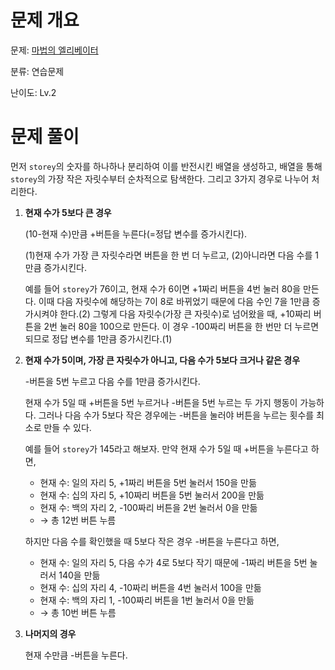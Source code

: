 # 문제 개요

문제: [마법의 엘리베이터](https://school.programmers.co.kr/learn/courses/30/lessons/148653)

분류: 연습문제

난이도: Lv.2

# 문제 풀이

먼저 `storey`의 숫자를 하나하나 분리하여 이를 반전시킨 배열을 생성하고, 배열을 통해 `storey`의 가장 작은 자릿수부터 순차적으로 탐색한다. 그리고 3가지 경우로 나누어 처리한다.

1. **현재 수가 5보다 큰 경우**

   (10-현재 수)만큼 +버튼을 누른다(=정답 변수를 증가시킨다).

   (1)현재 수가 가장 큰 자릿수라면 버튼을 한 번 더 누르고,
   (2)아니라면 다음 수를 1만큼 증가시킨다.

   예를 들어 `storey`가 76이고, 현재 수가 6이면 +1짜리 버튼을 4번 눌러 80을 만든다. 이때 다음 자릿수에 해당하는 7이 8로 바뀌었기 때문에 다음 수인 7을 1만큼 증가시켜야 한다.(2)
   그렇게 다음 자릿수(가장 큰 자릿수)로 넘어왔을 때, +10짜리 버튼을 2번 눌러 80을 100으로 만든다. 이 경우 -100짜리 버튼을 한 번만 더 누르면 되므로 정답 변수를 1만큼 증가시킨다.(1)

2. **현재 수가 5이며, 가장 큰 자릿수가 아니고, 다음 수가 5보다 크거나 같은 경우**

   -버튼을 5번 누르고 다음 수를 1만큼 증가시킨다.

   현재 수가 5일 때 +버튼을 5번 누르거나 -버튼을 5번 누르는 두 가지 행동이 가능하다. 그러나 다음 수가 5보다 작은 경우에는 -버튼을 눌러야 버튼을 누르는 횟수를 최소로 만들 수 있다.

   예를 들어 `storey`가 145라고 해보자. 만약 현재 수가 5일 때 +버튼을 누른다고 하면,

   - 현재 수: 일의 자리 5, +1짜리 버튼을 5번 눌러서 150을 만듦
   - 현재 수: 십의 자리 5, +10짜리 버튼을 5번 눌러서 200을 만듦
   - 현재 수: 백의 자리 2, -100짜리 버튼을 2번 눌러서 0을 만듦
   - → 총 12번 버튼 누름

   하지만 다음 수를 확인했을 때 5보다 작은 경우 -버튼을 누른다고 하면,

   - 현재 수: 일의 자리 5, 다음 수가 4로 5보다 작기 때문에 -1짜리 버튼을 5번 눌러서 140을 만듦
   - 현재 수: 십의 자리 4, -10짜리 버튼을 4번 눌러서 100을 만듦
   - 현재 수: 백의 자리 1, -100짜리 버튼을 1번 눌러서 0을 만듦
   - → 총 10번 버튼 누름

3. **나머지의 경우**

   현재 수만큼 -버튼을 누른다.
